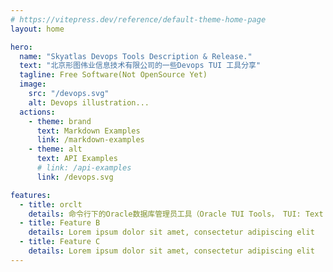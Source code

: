 ```yaml
---
# https://vitepress.dev/reference/default-theme-home-page
layout: home

hero:
  name: "Skyatlas Devops Tools Description & Release."
  text: "北京形图伟业信息技术有限公司的一些Devops TUI 工具分享"
  tagline: Free Software(Not OpenSource Yet)
  image:
    src: "/devops.svg"
    alt: Devops illustration...
  actions:
    - theme: brand
      text: Markdown Examples
      link: /markdown-examples
    - theme: alt
      text: API Examples
      # link: /api-examples
      link: /devops.svg

features:
  - title: orclt
    details: 命令行下的Oracle数据库管理员工具（Oracle TUI Tools， TUI: Text User Interfaces)
  - title: Feature B
    details: Lorem ipsum dolor sit amet, consectetur adipiscing elit
  - title: Feature C
    details: Lorem ipsum dolor sit amet, consectetur adipiscing elit
---
```


